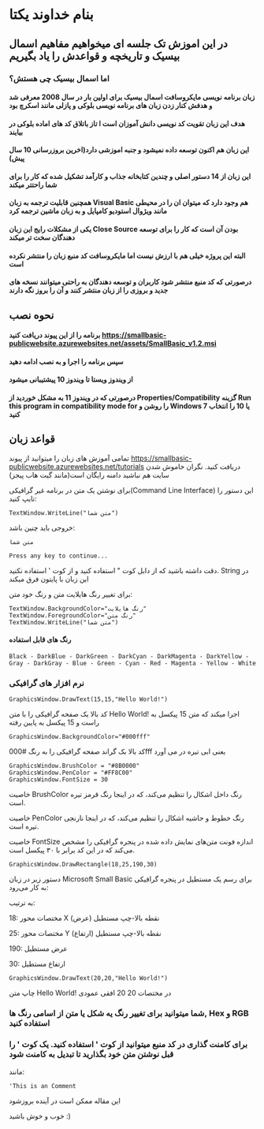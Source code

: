 # بنام خداوند یکتا
## در این اموزش تک جلسه ای میخواهیم مفاهیم اسمال بیسیک و تاریخچه و قواعدش را یاد بگیریم
### اما اسمال بیسیک چی هستش؟
#### زبان برنامه نویسی مایکروسافت اسمال بیسیک برای اولین بار در سال 2008 معرفی شد و هدفش کنار زدن زبان های برنامه نویسی بلوکی و پازلی مانند اسکرچ بود
#### هدف این زبان تقویت کد نویسی دانش آموزان است ا تاز باتلاق کد های اماده بلوکی در بیایند
#### این زبان هم اکنون توسعه داده نمیشود و جنبه اموزشی دارد(اخرین بروزرسانی 10 سال پیش)
#### این زبان از 14 دستور اصلی و چندین کتابخانه جذاب و کارآمد تشکیل شده که کار را برای شما راحتتر میکند
#### همچنین قابلیت ترجمه به زبان Visual Basic هم وجود دارد که میتوان ان را در محیطی مانند ویژوال استودیو کامپایل و به زبان ماشین ترجمه کرد
#### یکی از مشکلات رایج این زبان Close Source بودن آن است که کار را برای توسعه دهندگان سخت تر میکند
#### البته این پروژه خیلی هم با ارزش نیست اما مایکروسافت کد منبع زبان را منتشر نکرده است
#### درصورتی که کد منبع منتشر شود کاربران و توسعه دهندگان به راحتی میتوانند نسخه های جدید و بروزی را از زبان منتشر کنند و آن را بروز نگه دارند
## نحوه نصب
#### برنامه را از این پیوند دریافت کنید https://smallbasic-publicwebsite.azurewebsites.net/assets/SmallBasic_v1.2.msi 
#### سپس برنامه را اجرا و به نصب ادامه دهید
#### از ویندوز ویستا تا ویندوز 10 پیشتیبانی میشود
#### درصورتی که در ویندوز 11 به مشکل خوردید از Properties/Compatibility گزینه Run this program in compatibility mode for را روشن و Windows 7 یا 10 را انتخاب کنید
## قواعد زبان
تمامی آموزش های زبان را میتوانید از پیوند https://smallbasic-publicwebsite.azurewebsites.net/tutorials دریافت کنید. نگران خاموش شدن سایت هم نباشید دامنه رایگان است(مانند گیت هاب پیجز)

برای نوشتن یک متن در برنامه غیر گرافیکی(Command Line Interface) این دستور را تایپ کنید:

``` TextWindow.WriteLine("متن شما") ```

خروجی باید چنین باشد:

```
متن شما

Press any key to continue... 
```

دقت داشته باشید که از دابل کوت " استفاده کنید و از کوت ' استفاده نکنید. String در این زبان با پایتون فرق میکند

برای تغییر رنگ هایلایت متن و رنگ خود متن: 

```
TextWindow.BackgroundColor="رنگ هایلایت"
TextWindow.ForegroundColor="رنگ متن"
TextWindow.WriteLine("متن شما")
```
#### رنگ های قابل استفاده
 ``` Black - DarkBlue - DarkGreen - DarkCyan - DarkMagenta - DarkYellow - Gray - DarkGray - Blue - Green - Cyan - Red - Magenta - Yellow - White ```

###  نرم افزار های گرافیکی
``` GraphicsWindow.DrawText(15,15,"Hello World!") ```

کد بالا یک صفحه گرافیکی را با متن Hello World! اجرا میکند که متن 15 پیکسل به راست و 15 پیکسل به پایین رفته

``` GraphicsWindow.BackgroundColor="#000fff" ```

کد بالا بک گراند صفحه گرافیکی را به رنگ #000fff یعنی ابی تیره در می آورد

``` 
GraphicsWindow.BrushColor = "#8B0000"
GraphicsWindow.PenColor = "#FF8C00"
GraphicsWindow.FontSize = 30
```
 خاصیت BrushColor رنگ داخل اشکال را تنظیم می‌کند، که در اینجا رنگ قرمز تیره است.

خاصیت PenColor رنگ خطوط و حاشیه اشکال را تنظیم می‌کند، که در اینجا نارنجی تیره است.

 خاصیت FontSize اندازه فونت متن‌های نمایش داده شده در پنجره گرافیکی را مشخص می‌کند که در این کد برابر با ۳۰ پیکسل است.

 ``` 
 GraphicsWindow.DrawRectangle(18,25,190,30)
 ```

 دستور زیر در زبان Microsoft Small Basic برای رسم یک مستطیل در پنجره گرافیکی به کار می‌رود:

 به ترتیب:

18: مختصات محور X (عرض) نقطه بالا-چپ مستطیل

25: مختصات محور Y (ارتفاع) نقطه بالا-چپ مستطیل

190: عرض مستطیل

30: ارتفاع مستطیل

``` 
GraphicsWindow.DrawText(20,20,"Hello World!")
```

چاپ متن Hello World! در مختصات 20 20 افقی عمودی

### شما میتوانید برای تغییر رنگ یه شکل یا متن از اسامی رنگ ها, Hex و RGB استفاده کنید

### برای کامنت گذاری در کد منبع میتوانید از کوت ' استفاده کنید. یک کوت ' را قبل نوشتن متن خود بگذارید تا تبدیل به کامنت شود

مانند:

```
'This is an Comment
```

این مقاله ممکن است در آینده بروزشود

خوب و خوش باشید :)
